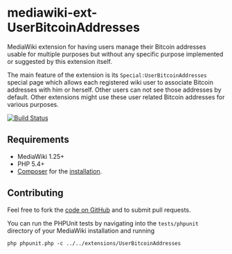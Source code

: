 # mediawiki-ext-UserBitcoinAddresses
MediaWiki extension for having users manage their Bitcoin addresses usable for multiple purposes but 
without any specific purpose implemented or suggested by this extension itself.

The main feature of the extension is its `Special:UserBitcoinAddresses` special page which allows 
each registered wiki user to associate Bitcoin addresses with him or herself. Other users can not
see those addresses by default. Other extensions might use these user related Bitcoin addresses
for various purposes.

[![Build Status](https://travis-ci.org/DanweDE/mediawiki-ext-UserBitcoinAddresses.svg?branch=master)](https://travis-ci.org/DanweDE/mediawiki-ext-UserBitcoinAddresses)

## Requirements

* MediaWiki 1.25+
* PHP 5.4+
* [Composer](https://getcomposer.org/) for the [installation](docs/INSTALL.md).

## Contributing

Feel free to fork the [code on GitHub](https://github.com/DanweDE/mediawiki-ext-UserBitcoinAddresses) 
and to submit pull requests.

You can run the PHPUnit tests by navigating into the `tests/phpunit` directory of your MediaWiki
installation and running

    php phpunit.php -c ../../extensions/UserBitcoinAddresses